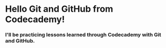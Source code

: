# Hello Git and GitHub from Codecademy!
### I'll be practicing lessons learned through Codecademy with Git and GitHub.
